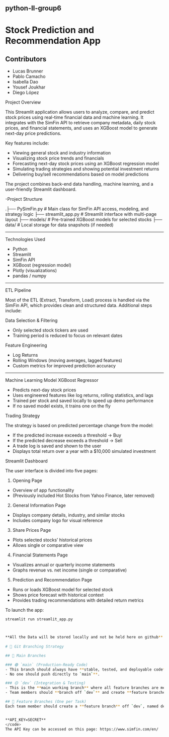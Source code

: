 ## python-II-group6
# Stock Prediction and Recommendation App

## Contributors

- Lucas Brunner  
- Pablo Camacho  
- Isabella Dao  
- Yousef Joukhar  
- Diego López  

Project Overview

This Streamlit application allows users to analyze, compare, and predict stock prices using real-time financial data and machine learning. It integrates with the SimFin API to retrieve company metadata, daily stock prices, and financial statements, and uses an XGBoost model to generate next-day price predictions.

Key features include:

- Viewing general stock and industry information  
- Visualizing stock price trends and financials  
- Forecasting next-day stock prices using an XGBoost regression model  
- Simulating trading strategies and showing potential investment returns  
- Delivering buy/sell recommendations based on model predictions  

The project combines back-end data handling, machine learning, and a user-friendly Streamlit dashboard.

-Project Structure

.├── PySimFin.py # Main class for SimFin API access, modeling, and strategy logic
├── streamlit_app.py # Streamlit interface with multi-page layout
├── models/ # Pre-trained XGBoost models for selected stocks
├── data/ # Local storage for data snapshots (if needed)

---

 Technologies Used

- Python  
- Streamlit  
- SimFin API  
- XGBoost (regression model)  
- Plotly (visualizations)  
- pandas / numpy  

---

 ETL Pipeline

Most of the ETL (Extract, Transform, Load) process is handled via the SimFin API, which provides clean and structured data. Additional steps include:

 Data Selection & Filtering

- Only selected stock tickers are used  
- Training period is reduced to focus on relevant dates  

 Feature Engineering

- Log Returns  
- Rolling Windows (moving averages, lagged features)  
- Custom metrics for improved prediction accuracy  

---

 Machine Learning Model
 XGBoost Regressor

- Predicts next-day stock prices  
- Uses engineered features like log returns, rolling statistics, and lags  
- Trained per stock and saved locally to speed up demo performance  
- If no saved model exists, it trains one on the fly  

Trading Strategy

The strategy is based on predicted percentage change from the model:

- If the predicted increase exceeds a threshold → Buy  
- If the predicted decrease exceeds a threshold → Sell  
- A trade log is saved and shown to the user  
- Displays total return over a year with a $10,000 simulated investment  



Streamlit Dashboard

The user interface is divided into five pages:

 1. Opening Page  
- Overview of app functionality  
- (Previously included Hot Stocks from Yahoo Finance, later removed)

 2. General Information Page  
- Displays company details, industry, and similar stocks  
- Includes company logo for visual reference  

3. Share Prices Page  
- Plots selected stocks’ historical prices  
- Allows single or comparative view  

4. Financial Statements Page  
- Visualizes annual or quarterly income statements  
- Graphs revenue vs. net income (single or comparative)  

5. Prediction and Recommendation Page  
- Runs or loads XGBoost model for selected stock  
- Shows price forecast with historical context  
- Provides trading recommendations with detailed return metrics  

To launch the app:

```bash
streamlit run streamlit_app.py



**All the Data will be stored locally and not be held here on github**
    
# 🚀 Git Branching Strategy

## 🌳 Main Branches

### 🟢 `main` (Production-Ready Code)
- This branch should always have **stable, tested, and deployable code**.
- No one should push directly to `main`**.

### 🟡 `dev` (Integration & Testing)
- This is the **main working branch** where all feature branches are merged before going to `main`.
- Team members should **branch off `dev`** and create **feature branches** i.e. feature/rf_model .

## 🌱 Feature Branches (One per Task)
Each team member should create a **feature branch** off `dev`, named descriptively:


**API_KEY=SECRET** 
</code>
The API Key can be accessed on this page: https://www.simfin.com/en/


